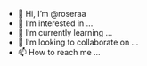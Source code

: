 - 👋 Hi, I’m @roseraa
- 👀 I’m interested in ...
- 🌱 I’m currently learning ...
- 💞️ I’m looking to collaborate on ...
- 📫 How to reach me ...

<!---
roseraa/roseraa is a ✨ special ✨ repository because its `README.md` (this file) appears on your GitHub profile.
You can click the Preview link to take a look at your changes.
--->
